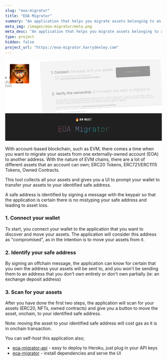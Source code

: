 ```yaml
---
slug: "eoa-migrator"
title: "EOA Migrator"
summary: "An application that helps you migrate assets belonging to an EOA"
meta_img: /images/eoa-migrator/meta.png
meta_desc: "An application that helps you migrate assets belonging to an EOA"
type: project
hidden: false
project_url: "https://eoa-migrator.harrydenley.com"
---
```


![Banner](./images/eoa-migrator/meta.png)

With account-based blockchain, such as EVM, there comes a time when you want to migrate your assets from one externally-owned account (EOA) to another address. With the nature of EVM chains, there are a lot of different assets that an account can own; ERC20 Tokens, ERC721/ERC1115 Tokens, Owned Contracts.

This tool collects all your assets and gives you a UI to prompt your wallet to transfer your assets to your identified safe address.

A safe address is identified by signing a message with the keypair so that the application is certain there is no mistyping your safe address and leading to asset loss.

### 1. Connect your wallet

To start, you connect your wallet to the application that you want to discover and move your assets. The application will consider this address as "compromised", as in the intention is to move your assets from it.

### 2. Identify your safe address

By signing an offchain message, the application can know for certain that you own the address your assets will be sent to, and you won't be sending them to an address that you don't own entirely or don't own partially (ie: an exchange deposit address)

### 3. Scan for your assets

After you have done the first two steps, the application will scan for your assets (ERC20, NFTs, owned contracts) and give you a button to move the asset, onchain, to your identified safe address.

Note: moving the asset to your identified safe address will cost gas as it is in onchain transaction.

You can self-host this application also;

* [eoa-migrator-api](https://github.com/409H/eoa-migrator-api) - easy to deploy to Heroku, just plug in your API keys
* [eoa-migrator](https://github.com/409H/eoa-migrator) - install dependencies and serve the UI